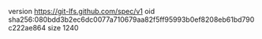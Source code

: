 version https://git-lfs.github.com/spec/v1
oid sha256:080bdd3b2ec6dc0077a710679aa82f5ff95993b0ef8208eb61bd790c222ae864
size 1240
